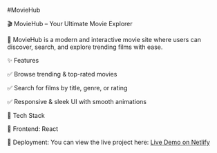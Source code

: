 #MovieHub

🎬 MovieHub – Your Ultimate Movie Explorer

🚀 MovieHub is a modern and interactive movie site where users can discover, search, and explore trending films with ease.

✨ Features

✅ Browse trending & top-rated movies

✅ Search for films by title, genre, or rating

✅ Responsive & sleek UI with smooth animations



🔧 Tech Stack

🔹 Frontend: React

🔹 Deployment: You can view the live project here: [Live Demo on Netlify](https://ilahin-moviehub.netlify.app/)
